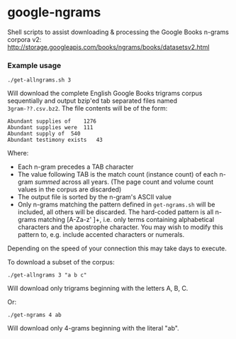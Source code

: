 google-ngrams
=============

Shell scripts to assist downloading &amp; processing the Google Books n-grams corpora v2: http://storage.googleapis.com/books/ngrams/books/datasetsv2.html

### Example usage

    ./get-allngrams.sh 3

Will download the complete English Google Books trigrams corpus sequentially and output bzip'ed tab separated files named `3gram-??.csv.bz2`.  The file contents will be of the form:

    Abundant supplies of    1276
    Abundant supplies were  111
    Abundant supply of  540
    Abundant testimony exists   43

Where:
- Each n-gram precedes a TAB character
- The value following TAB is the match count (instance count) of each n-gram *summed* across all years.  (The page count and volume count values in the corpus are discarded)
- The output file is sorted by the n-gram's ASCII value
- Only n-grams matching the pattern defined in `get-ngrams.sh` will be included, all others will be discarded.  The hard-coded pattern is all n-grams matching [A-Za-z' ]+, i.e. only terms containing alphabetical characters and the apostrophe character.  You may wish to modify this pattern to, e.g. include accented characters or numerals.

Depending on the speed of your connection this may take days to execute.

To download a subset of the corpus:

    ./get-allngrams 3 "a b c"

Will download only trigrams beginning with the letters A, B, C.

Or:

    ./get-ngrams 4 ab

Will download only 4-grams beginning with the literal "ab".
